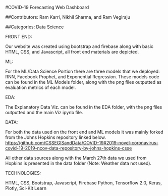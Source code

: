 #COVID-19 Forecasting Web Dashboard

##Contributors: Ram Karri, Nikhil Sharma, and Ram Vegiraju

##Categories: Data Science



FRONT END:

Our website was created using bootstrap and firebase along with basic HTML, CSS, and Javascript, all front end materials
are depicted.

ML:

For the ML/Data Science Portion there are three models that we deployed: RNN, Facebook Prophet, and Exponential Regression.
These models code can be found in the ML Models folder, along with the png files outputted as evaluation metrics of each model.

EDA:

The Explanatory Data Viz. can be found in the EDA folder, with the png files outputted and the main Viz ipynb file.

DATA:

For both the data used on the front end and ML models it was mainly forked from the Johns Hopkins repository linked below.
https://github.com/CSSEGISandData/COVID-19#2019-novel-coronavirus-covid-19-2019-ncov-data-repository-by-johns-hopkins-csse

All other data sources along with the March 27th data we used from Hopkins is presented in the data folder (Note: Weather data not used).

TECHNOLOGIES:

HTML, CSS, Bootstrap, Javascript, Firebase
Python, Tensorflow 2.0, Keras, Plotly, Sci-Kit Learn
